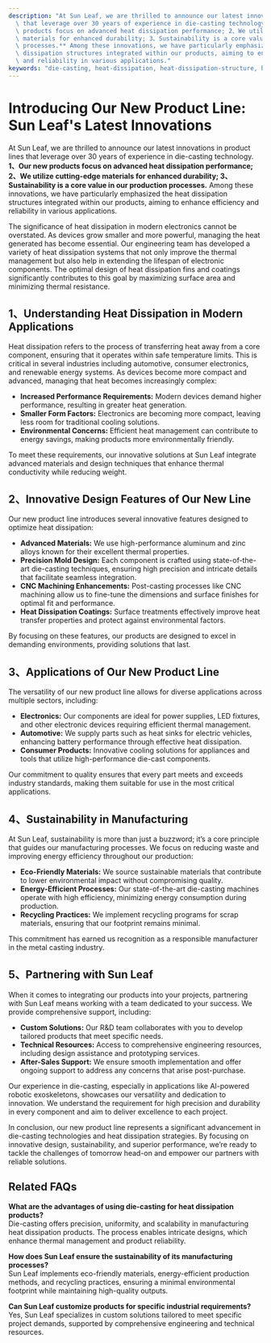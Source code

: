 ```yaml
---
description: "At Sun Leaf, we are thrilled to announce our latest innovations in product lines\
  \ that leverage over 30 years of experience in die-casting technology. **1、Our new\
  \ products focus on advanced heat dissipation performance; 2、We utilize cutting-edge\
  \ materials for enhanced durability; 3、Sustainability is a core value in our production\
  \ processes.** Among these innovations, we have particularly emphasized the heat\
  \ dissipation structures integrated within our products, aiming to enhance efficiency\
  \ and reliability in various applications."
keywords: "die-casting, heat-dissipation, heat-dissipation-structure, heat-dissipation-performance"
---
```

# Introducing Our New Product Line: Sun Leaf's Latest Innovations

At Sun Leaf, we are thrilled to announce our latest innovations in product lines that leverage over 30 years of experience in die-casting technology. **1、Our new products focus on advanced heat dissipation performance; 2、We utilize cutting-edge materials for enhanced durability; 3、Sustainability is a core value in our production processes.** Among these innovations, we have particularly emphasized the heat dissipation structures integrated within our products, aiming to enhance efficiency and reliability in various applications.

The significance of heat dissipation in modern electronics cannot be overstated. As devices grow smaller and more powerful, managing the heat generated has become essential. Our engineering team has developed a variety of heat dissipation systems that not only improve the thermal management but also help in extending the lifespan of electronic components. The optimal design of heat dissipation fins and coatings significantly contributes to this goal by maximizing surface area and minimizing thermal resistance.

## **1、Understanding Heat Dissipation in Modern Applications**

Heat dissipation refers to the process of transferring heat away from a core component, ensuring that it operates within safe temperature limits. This is critical in several industries including automotive, consumer electronics, and renewable energy systems. As devices become more compact and advanced, managing that heat becomes increasingly complex:

- **Increased Performance Requirements:** Modern devices demand higher performance, resulting in greater heat generation.
- **Smaller Form Factors:** Electronics are becoming more compact, leaving less room for traditional cooling solutions.
- **Environmental Concerns:** Efficient heat management can contribute to energy savings, making products more environmentally friendly.

To meet these requirements, our innovative solutions at Sun Leaf integrate advanced materials and design techniques that enhance thermal conductivity while reducing weight.

## **2、Innovative Design Features of Our New Line**

Our new product line introduces several innovative features designed to optimize heat dissipation:

- **Advanced Materials:** We use high-performance aluminum and zinc alloys known for their excellent thermal properties.
- **Precision Mold Design:** Each component is crafted using state-of-the-art die-casting techniques, ensuring high precision and intricate details that facilitate seamless integration.
- **CNC Machining Enhancements:** Post-casting processes like CNC machining allow us to fine-tune the dimensions and surface finishes for optimal fit and performance.
- **Heat Dissipation Coatings:** Surface treatments effectively improve heat transfer properties and protect against environmental factors.

By focusing on these features, our products are designed to excel in demanding environments, providing solutions that last.

## **3、Applications of Our New Product Line**

The versatility of our new product line allows for diverse applications across multiple sectors, including:

- **Electronics:** Our components are ideal for power supplies, LED fixtures, and other electronic devices requiring efficient thermal management.
- **Automotive:** We supply parts such as heat sinks for electric vehicles, enhancing battery performance through effective heat dissipation.
- **Consumer Products:** Innovative cooling solutions for appliances and tools that utilize high-performance die-cast components.

Our commitment to quality ensures that every part meets and exceeds industry standards, making them suitable for use in the most critical applications.

## **4、Sustainability in Manufacturing**

At Sun Leaf, sustainability is more than just a buzzword; it’s a core principle that guides our manufacturing processes. We focus on reducing waste and improving energy efficiency throughout our production:

- **Eco-Friendly Materials:** We source sustainable materials that contribute to lower environmental impact without compromising quality.
- **Energy-Efficient Processes:** Our state-of-the-art die-casting machines operate with high efficiency, minimizing energy consumption during production.
- **Recycling Practices:** We implement recycling programs for scrap materials, ensuring that our footprint remains minimal.

This commitment has earned us recognition as a responsible manufacturer in the metal casting industry.

## **5、Partnering with Sun Leaf**

When it comes to integrating our products into your projects, partnering with Sun Leaf means working with a team dedicated to your success. We provide comprehensive support, including:

- **Custom Solutions:** Our R&D team collaborates with you to develop tailored products that meet specific needs.
- **Technical Resources:** Access to comprehensive engineering resources, including design assistance and prototyping services.
- **After-Sales Support:** We ensure smooth implementation and offer ongoing support to address any concerns that arise post-purchase.

Our experience in die-casting, especially in applications like AI-powered robotic exoskeletons, showcases our versatility and dedication to innovation. We understand the requirement for high precision and durability in every component and aim to deliver excellence to each project.

In conclusion, our new product line represents a significant advancement in die-casting technologies and heat dissipation strategies. By focusing on innovative design, sustainability, and superior performance, we’re ready to tackle the challenges of tomorrow head-on and empower our partners with reliable solutions.

## Related FAQs

**What are the advantages of using die-casting for heat dissipation products?**  
Die-casting offers precision, uniformity, and scalability in manufacturing heat dissipation products. The process enables intricate designs, which enhance thermal management and product reliability.

**How does Sun Leaf ensure the sustainability of its manufacturing processes?**  
Sun Leaf implements eco-friendly materials, energy-efficient production methods, and recycling practices, ensuring a minimal environmental footprint while maintaining high-quality outputs.

**Can Sun Leaf customize products for specific industrial requirements?**  
Yes, Sun Leaf specializes in custom solutions tailored to meet specific project demands, supported by comprehensive engineering and technical resources.
